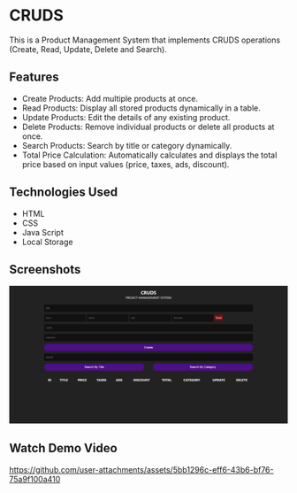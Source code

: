 # CRUDS

This is a Product Management System that implements CRUDS operations (Create, Read, Update, Delete and Search).

## Features

- Create Products: Add multiple products at once.
- Read Products: Display all stored products dynamically in a table.
- Update Products: Edit the details of any existing product.
- Delete Products: Remove individual products or delete all products at once.
- Search Products: Search by title or category dynamically.
- Total Price Calculation: Automatically calculates and displays the total price based on input values (price, taxes, ads, discount).


## Technologies Used
- HTML
- CSS
- Java Script
- Local Storage

## Screenshots

![App Screenshot](https://github.com/EngNada-S/CRUDS/blob/main/design/desktop-design.png?raw=true)

## Watch Demo Video
https://github.com/user-attachments/assets/5bb1296c-eff6-43b6-bf76-75a9f100a410
